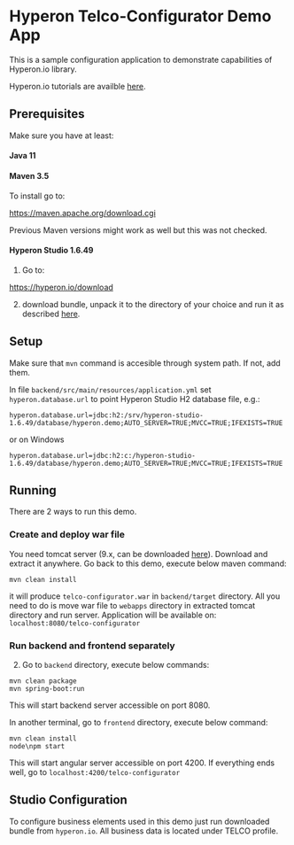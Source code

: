 # Hyperon Telco-Configurator Demo App

This is a sample configuration application to demonstrate capabilities of Hyperon.io library. 

Hyperon.io tutorials are availble [here](https://hyperon.io/tutorials/getting-started).

## Prerequisites

Make sure you have at least:

#### Java 11

#### Maven 3.5 

To install go to:

https://maven.apache.org/download.cgi

Previous Maven versions might work as well but this was not checked. 

#### Hyperon Studio 1.6.49

1. Go to:

https://hyperon.io/download
 
2. download bundle, unpack it to the directory of your choice and run it as described [here](http://hyperon.io/tutorials/deploying-hyperon-studio). 

## Setup

Make sure that ```mvn``` command is accesible through system path. If not, add them.

In file ```backend/src/main/resources/application.yml``` set ```hyperon.database.url``` to point Hyperon Studio H2 database file, e.g.:
```text
hyperon.database.url=jdbc:h2:/srv/hyperon-studio-1.6.49/database/hyperon.demo;AUTO_SERVER=TRUE;MVCC=TRUE;IFEXISTS=TRUE
```
or on Windows
```text
hyperon.database.url=jdbc:h2:c:/hyperon-studio-1.6.49/database/hyperon.demo;AUTO_SERVER=TRUE;MVCC=TRUE;IFEXISTS=TRUE
```

## Running

There are 2 ways to run this demo.

### Create and deploy war file
You need tomcat server (9.x, can be downloaded [here](https://tomcat.apache.org/download-90.cgi)). Download and extract it 
anywhere. Go back to this demo, execute below maven command:
```text
mvn clean install
```
it will produce ```telco-configurator.war``` in ```backend/target``` directory. All you need to do is move war file to ```webapps``` 
directory in extracted tomcat directory and run server. Application will be available on:
```localhost:8080/telco-configurator```

### Run backend and frontend separately
2. Go to ```backend``` directory, execute below commands:
```text
mvn clean package
mvn spring-boot:run
```
This will start backend server accessible on port 8080.

In another terminal, go to ```frontend``` directory, execute below command:
```text
mvn clean install
node\npm start
```
This will start angular server accessible on port 4200. If everything ends well, go to 
```localhost:4200/telco-configurator```


## Studio Configuration

To configure business elements used in this demo just run downloaded bundle from ```hyperon.io```. All business data is located under TELCO profile.